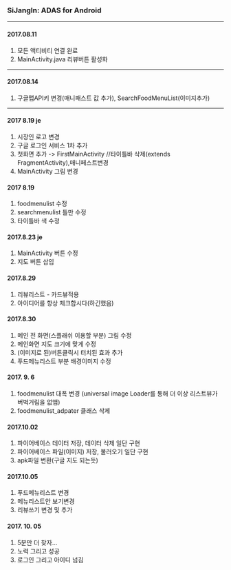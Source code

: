 ### SiJangIn: ADAS for Android

---
#### 2017.08.11
1. 모든 액티비티 연결 완료
2. MainActivity.java 리뷰버튼 활성화
---
#### 2017.08.14
1. 구글맵API키 변경(매니패스트 값 추가), SearchFoodMenuList(이미지추가)
---
#### 2017 8.19 je
1. 시장인 로고 변경
2. 구글 로그인 서비스 1차 추가
3. 첫화면 추가 -> FirstMainActivity 
//타이틀바 삭제(extends FragmentActivity),매니페스트변경
4. MainActivity 그림 변경

#### 2017 8.19
1. foodmenulist 수정
2. searchmenulist 틀만 수정
3. 타이틀바 색 수정

#### 2017.8.23 je
1. MainActivity 버튼 수정
2. 지도 버튼 삽입

#### 2017.8.29
1. 리뷰리스트 - 카드뷰적용
2. 아이디어를 항상 체크합시다(하긴했음)


#### 2017.8.30
1. 메인 전 화면(스플래쉬 이용할 부분) 그림 수정
2. 메인화면 지도 크기에 맞게 수정
3. (이미지로 된)버튼클릭시 터치된 효과 추가 
4. 푸드메뉴리스트 부분 배경이미지 수정 



#### 2017. 9. 6
1. foodmenulist 대폭 변경 (universal image Loader를 통해 더 이상 리스트뷰가 버벅거림을 없앰)
2. foodmenulist_adpater 클래스 삭제


#### 2017.10.02
1. 파이어베이스 데이터 저장, 데이터 삭제 일단 구현
2. 파이어베이스 파일(이미지) 저장, 불러오기 일단 구현
3. apk파일 변환(구글 지도 되는듯)


#### 2017.10.05
1. 푸드메뉴리스트 변경
2. 메뉴리스트안 보기변경
3. 리뷰쓰기 변경 및 추가


#### 2017. 10. 05
1. 5분만 더 찾자...
2. 노력 그리고 성공
3. 로그인 그리고 아이디 넘김